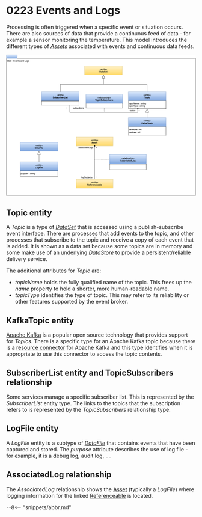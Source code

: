 <!-- SPDX-License-Identifier: CC-BY-4.0 -->
<!-- Copyright Contributors to the ODPi Egeria project. -->

# 0223 Events and Logs

Processing is often triggered when a specific event or situation occurs.  There are also sources of data that provide a continuous feed of data - for example a sensor monitoring the temperature.  This model introduces the different types of [*Assets*](/types/0/0010-Base-Model/#asset) associated with events and continuous data feeds.

![UML](0223-Events-and-Logs.svg)

## Topic entity

A *Topic* is a type of [*DataSet*](/types/0/0010-Base-Model/#dataset) that is accessed using a publish-subscribe event interface.  There are processes that add events to the topic, and other processes that subscribe to the topic and receive a copy of each event that is added.  It is shown as a data set because some topics are in memory and some make use of an underlying [*DataStore*](/types/2/0210-Data-Stores) to provide a persistent/reliable delivery service.

The additional attributes for *Topic* are:

* *topicName* holds the fully qualified name of the topic.  This frees up the *name* property to hold a shorter, more human-readable name.
* *topicType* identifies the type of topic.  This may refer to its reliability or other features supported by the event broker.

## KafkaTopic entity

[Apache Kafka](https://kafka.apache.org/) is a popular open source technology that provides support for *Topics*.  There is a specific type for an Apache Kafka topic because there is a [resource connector](/contectors/resource/kafka-open-metadata-topic-connector) for Apache Kafka and this type identifies when it is appropriate to use this connector to access the topic contents.

## SubscriberList entity and TopicSubscribers relationship

Some services manage a specific subscriber list.  This is represented by the *SubscriberList* entity type.  The links to the topics that the subscription refers to is represented by the *TopicSubscribers* relationship type.

## LogFile entity

A *LogFile* entity is a subtype of [*DataFile*](/types/2/0220-Files-and-Folders) that contains events that have been captured and stored. The *purpose* attribute describes the use of log file - for example, it is a debug log, audit log, ....

## AssociatedLog relationship

The *AssociatedLog* relationship shows the [Asset](/types/0/0010-Base-Model) (typically a *LogFile*) where logging information for the linked [Referenceable](/types/0/0010-Base-Model) is located.


--8<-- "snippets/abbr.md"